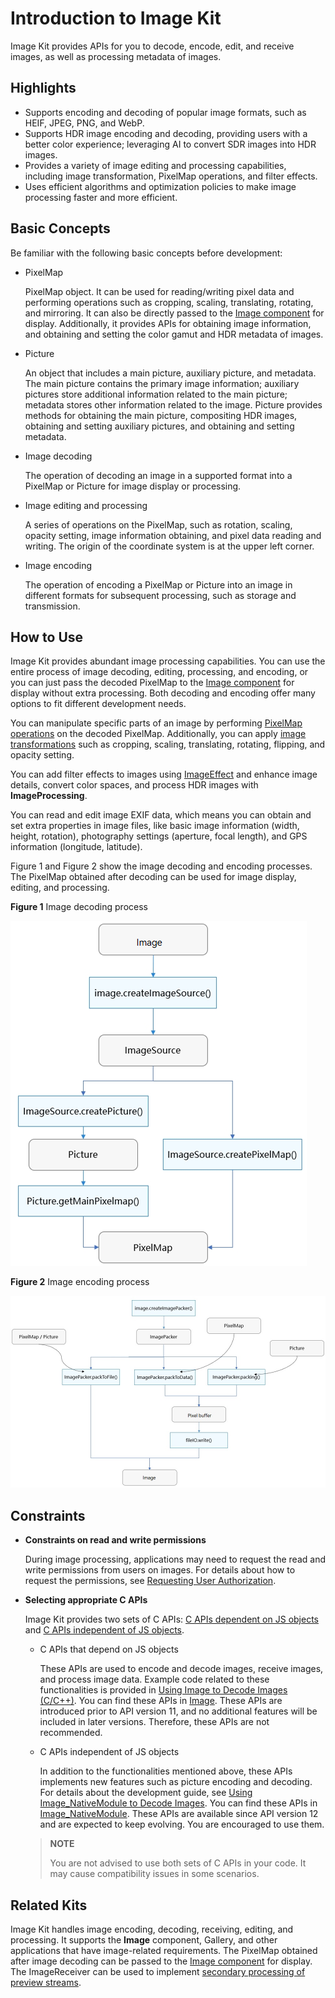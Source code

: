 # Introduction to Image Kit

Image Kit provides APIs for you to decode, encode, edit, and receive images, as well as processing metadata of images.

## Highlights

- Supports encoding and decoding of popular image formats, such as HEIF, JPEG, PNG, and WebP.
- Supports HDR image encoding and decoding, providing users with a better color experience; leveraging AI to convert SDR images into HDR images.
- Provides a variety of image editing and processing capabilities, including image transformation, PixelMap operations, and filter effects.
- Uses efficient algorithms and optimization policies to make image processing faster and more efficient.

## Basic Concepts
Be familiar with the following basic concepts before development:

- PixelMap

  PixelMap object. It can be used for reading/writing pixel data and performing operations such as cropping, scaling, translating, rotating, and mirroring. It can also be directly passed to the [Image component](../../ui/arkts-graphics-display.md) for display. Additionally, it provides APIs for obtaining image information, and obtaining and setting the color gamut and HDR metadata of images.

- Picture
  
  An object that includes a main picture, auxiliary picture, and metadata. The main picture contains the primary image information; auxiliary pictures store additional information related to the main picture; metadata stores other information related to the image. Picture provides methods for obtaining the main picture, compositing HDR images, obtaining and setting auxiliary pictures, and obtaining and setting metadata.

- Image decoding
  
  The operation of decoding an image in a supported format into a PixelMap or Picture for image display or processing.

- Image editing and processing

  A series of operations on the PixelMap, such as rotation, scaling, opacity setting, image information obtaining, and pixel data reading and writing. The origin of the coordinate system is at the upper left corner.

- Image encoding

  The operation of encoding a PixelMap or Picture into an image in different formats for subsequent processing, such as storage and transmission.

## How to Use

Image Kit provides abundant image processing capabilities. You can use the entire process of image decoding, editing, processing, and encoding, or you can just pass the decoded PixelMap to the [Image component](../../ui/arkts-graphics-display.md) for display without extra processing. Both decoding and encoding offer many options to fit different development needs.

You can manipulate specific parts of an image by performing [PixelMap operations](../image/image-pixelmap-operation.md) on the decoded PixelMap. Additionally, you can apply [image transformations](../image/image-transformation.md) such as cropping, scaling, translating, rotating, flipping, and opacity setting.

You can add filter effects to images using [ImageEffect](../image/image-effect-guidelines.md) and enhance image details, convert color spaces, and process HDR images with **ImageProcessing**.

You can read and edit image EXIF data, which means you can obtain and set extra properties in image files, like basic image information (width, height, rotation), photography settings (aperture, focal length), and GPS information (longitude, latitude).

Figure 1 and Figure 2 show the image decoding and encoding processes. The PixelMap obtained after decoding can be used for image display, editing, and processing.

**Figure 1** Image decoding process

![Image development process](figures/image-decoding.png)

**Figure 2** Image encoding process

![Image development process](figures/image-encoding.png)


## Constraints

- **Constraints on read and write permissions**

  During image processing, applications may need to request the read and write permissions from users on images. For details about how to request the permissions, see [Requesting User Authorization](../../security/AccessToken/request-user-authorization.md).

- **Selecting appropriate C APIs**
  
  Image Kit provides two sets of C APIs: [C APIs dependent on JS objects](../../reference/apis-image-kit/capi-image.md) and [C APIs independent of JS objects](../../reference/apis-image-kit/capi-image-nativemodule.md).
  - C APIs that depend on JS objects
  
    These APIs are used to encode and decode images, receive images, and process image data. Example code related to these functionalities is provided in [Using Image to Decode Images (C/C++)](image-decoding-native.md). You can find these APIs in [Image](../../reference/apis-image-kit/capi-image.md). These APIs are introduced prior to API version 11, and no additional features will be included in later versions. Therefore, these APIs are not recommended.

  - C APIs independent of JS objects
  
    In addition to the functionalities mentioned above, these APIs implements new features such as picture encoding and decoding. For details about the development guide, see [Using Image_NativeModule to Decode Images](image-source-c.md). You can find these APIs in [Image_NativeModule](../../reference/apis-image-kit/capi-image-nativemodule.md). These APIs are available since API version 12 and are expected to keep evolving. You are encouraged to use them.

  > **NOTE**
  >
  > You are not advised to use both sets of C APIs in your code. It may cause compatibility issues in some scenarios.

## Related Kits

Image Kit handles image encoding, decoding, receiving, editing, and processing. It supports the **Image** component, Gallery, and other applications that have image-related requirements. The PixelMap obtained after image decoding can be passed to the [Image component](../../ui/arkts-graphics-display.md) for display. The ImageReceiver can be used to implement [secondary processing of preview streams](../camera/native-camera-preview-imageReceiver.md).

